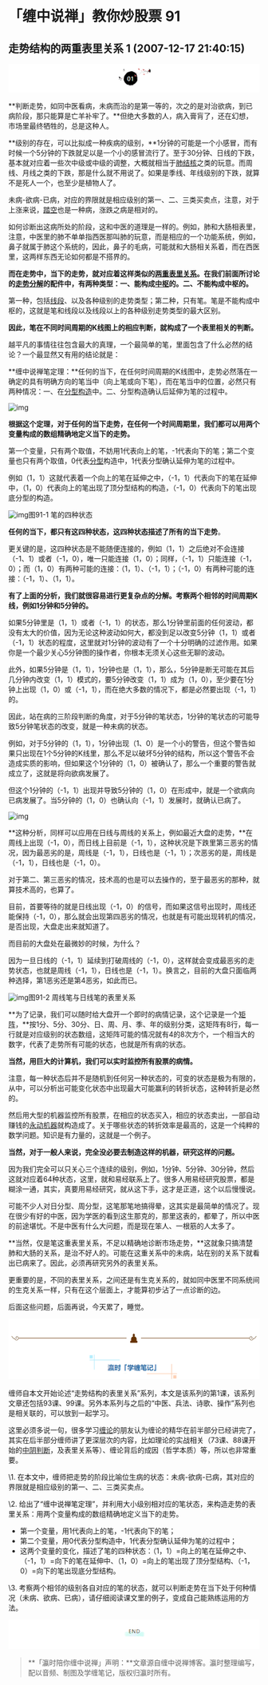 # 「缠中说禅」教你炒股票 91

## **走势结构的两重表里关系 1 (2007-12-17 21:40:15)**

![img](91-%E8%B5%B0%E5%8A%BF%E7%BB%93%E6%9E%84%E7%9A%84%E4%B8%A4%E9%87%8D%E8%A1%A8%E9%87%8C%E5%85%B3%E7%B3%BB%201.assets/v2-07bba48613b4ea324e195ad2dfbdfa6c_r.jpg)

**判断走势，如同中医看病，未病而治的是第一等的，次之的是对治欲病，到已病阶段，那只能算是亡羊补牢了。**但绝大多数的人，病入膏肓了，还在幻想，市场里最终牺牲的，总是这种人。

**级别的存在，可以比拟成一种疾病的级别，**1分钟的可能是一个小感冒，而有时候一个5分钟的下跌就足以是一个小的感冒流行了。至于30分钟、日线的下跌，基本就对应着一些次中级或中级的调整，大概就相当于[肺结核](https://www.zhihu.com/search?q=肺结核&search_source=Entity&hybrid_search_source=Entity&hybrid_search_extra={"sourceType"%3A"article"%2C"sourceId"%3A339317257})之类的玩意。而周线、月线之类的下跌，那是什么就不用说了。如果是季线、年线级别的下跌，就算不是死人一个，也至少是植物人了。

未病-欲病-已病，对应的界限就是相应级别的第一、二、三类买卖点，注意，对于上涨来说，[踏空](https://www.zhihu.com/search?q=踏空&search_source=Entity&hybrid_search_source=Entity&hybrid_search_extra={"sourceType"%3A"article"%2C"sourceId"%3A339317257})也是一种病，涨跌之病是相对的。

如何诊断出这病所处的阶段，这和中医的道理是一样的。例如，肺和大肠相表里，注意，中医里的肺不单单指西医那叫肺的玩意，而是相应的一个功能系统，例如，鼻子就属于肺这个系统的，因此，鼻子的毛病，可能就和大肠相关系着，而在西医里，这两样东西无论如何都是不搭界的。

**而在走势中，当下的走势，就对应着这样类似的[两重表里关系](https://www.zhihu.com/search?q=两重表里关系&search_source=Entity&hybrid_search_source=Entity&hybrid_search_extra={"sourceType"%3A"article"%2C"sourceId"%3A339317257})。在我们前面所讨论的[走势分解](https://www.zhihu.com/search?q=走势分解&search_source=Entity&hybrid_search_source=Entity&hybrid_search_extra={"sourceType"%3A"article"%2C"sourceId"%3A339317257})的配件中，有两种类型：一、能构成[中枢](https://www.zhihu.com/search?q=中枢&search_source=Entity&hybrid_search_source=Entity&hybrid_search_extra={"sourceType"%3A"article"%2C"sourceId"%3A339317257})的。二、不能构成中枢的。**

第一种，包括[线段](https://www.zhihu.com/search?q=线段&search_source=Entity&hybrid_search_source=Entity&hybrid_search_extra={"sourceType"%3A"article"%2C"sourceId"%3A339317257})、以及各种级别的走势类型；第二种，只有笔。笔是不能构成中枢的，这就是笔和线段以及线段以上的各种级别走势类型的最大区别。

**因此，笔在不同时间周期的K线图上的相应判断，就构成了一个表里相关的判断。**

越平凡的事情往往包含最大的真理，一个最简单的笔，里面包含了什么必然的结论？一个最显然又有用的结论就是：

**缠中说禅笔定理：**任何的当下，在任何时间周期的K线图中，走势必然落在一确定的具有明确方向的笔当中（向上笔或向下笔），而在笔当中的位置，必然只有两种情况：一、在[分型构造](https://www.zhihu.com/search?q=分型构造&search_source=Entity&hybrid_search_source=Entity&hybrid_search_extra={"sourceType"%3A"article"%2C"sourceId"%3A339317257})中。二、分型构造确认后延伸为笔的过程中。

![img](https://pic2.zhimg.com/v2-61c9a11291b4daf851c88df8a0f590d9_r.jpg)

**根据这个定理，对于任何的当下走势，在任何一个时间周期里，我们都可以用两个变量构成的数组精确地定义当下的走势。**

第一个变量，只有两个取值，不妨用1代表向上的笔，-1代表向下的笔；第二个变量也只有两个取值，0代表[分型](https://www.zhihu.com/search?q=分型&search_source=Entity&hybrid_search_source=Entity&hybrid_search_extra={"sourceType"%3A"article"%2C"sourceId"%3A339317257})构造中，1代表分型确认延伸为笔的过程中。

例如（1，1）这就代表着一个向上的笔在延伸之中，（-1，1）代表向下的笔在延伸中，（1，0）代表向上的笔出现了顶分型结构的构造，（-1，0）代表向下的笔出现底分型的构造。

![img](https://pic2.zhimg.com/v2-2cb75cae8e404c87f44c153d73bc9d95_r.jpg)图91-1 笔的四种状态



**任何的当下，都只有这四种状态，这四种状态描述了所有的当下走势**。

更关键的是，这四种状态是不能随便连接的，例如（1，1）之后绝对不会连接（-1、1）或者（-1，0），唯一只能连接（1，0）；同样，（-1，1）只能连接（-1，0）；而（1，0）有两种可能的连接：（1，1）、（-1，1）；（-1，0）有两种可能的连接：（-1，1）、（1，1）。

**有了上面的分析，我们就很容易进行更复杂点的分解。考察两个相邻的时间周期K线，例如1分钟和5分钟的。**

如果5分钟里是（1，1）或者（-1，1）的状态，那么1分钟里前面的任何波动，都没有太大的价值，因为无论这种波动如何大，都没到足以改变5分钟（1，1）或者（-1，1）状态的程度，这里就对1分钟的波动有了一个十分明确的过滤作用。如果你是一个最少关心5分钟图的操作者，你根本无须关心这些无聊的波动。

此外，如果5分钟是（1，1），1分钟也是（1，1），那么，5分钟是断无可能在其后几分钟内改变（1，1）模式的，要5分钟改变（1，1）成为（1，0），至少要在1分钟上出现（1，0）或（-1，1），而在绝大多数的情况下，都是必然要出现（-1，1）的。

因此，站在病的三阶段判断的角度，对于5分钟的笔状态，1分钟的笔状态的可能导致5分钟笔状态的改变，就是一种未病的状态。

例如，对于5分钟的（1，1），1分钟出现（1、0）是一个小的警告，但这个警告如果只出现在1个5分钟的K线里，那么不足以破坏5分钟的结构，所以这个警告不会造成实质的影响，但如果这个1分钟的（1，0）被确认了，那么一个重要的警告就成立了，这就是将向欲病发展了。

但这个1分钟的（-1，1）出现并导致5分钟的（1，0）在形成中，就是一个欲病向已病发展了。当5分钟的（1，0）也确认向（-1，1）发展时，就确认已病了。

![img](https://pic3.zhimg.com/v2-e5e9f345499503b08cf9424521a4fb96_r.jpg)

**这种分析，同样可以应用在日线与周线的关系上，例如最近大盘的走势，**在周线上出现（-1，0），而日线上目前是（-1，1），这种状况是下跌里第三恶劣的情况，因为最恶劣的是，周线是（-1，1），日线也是（-1，1）；次恶劣的是，周线是（-1，1），日线也是（-1，0）。

对于第二、第三恶劣的情况，技术高的也是可以去操作的，至于最恶劣的那种，就算技术高的，也算了。

目前，首要等待的就是日线出现（-1，0）的信号，而如果这信号出现时，周线还能保持（-1，0），那么就会出现第四恶劣的情况，也就是有可能出现转机的情况，是否出现，大盘走出来就知道了。

而目前的大盘处在最微妙的时候，为什么？

因为一旦日线的（-1，1）延续到打破周线的（-1，0），这样就会变成最恶劣的走势状态，也就是周线（-1，1），日线也是（-1，1）。换言之，目前的大盘只面临两种选择，第1恶劣还是第4恶劣，如此而已。

![img](https://pic1.zhimg.com/v2-e078ff60708fb2afdb09179350139070_r.jpg)图91-2 周线笔与日线笔的表里关系

**为了记录，我们可以随时给大盘开一个即时的病情记录，这个记录是一个[矩阵](https://www.zhihu.com/search?q=矩阵&search_source=Entity&hybrid_search_source=Entity&hybrid_search_extra={"sourceType"%3A"article"%2C"sourceId"%3A339317257})，**按1分、5分、30分、日、周、月、季、年的级别分类，这矩阵有8行，每一行就是对应级别的状态数组，这矩阵可能的情况就有4的8次方个，一个相当大的数字，代表了走势所有可能的状态，也就是所有病的状态。

**当然，用巨大的计算机，我们可以实时监控所有股票的病情。**

注意，每一种状态后并不是随机到任何另一种状态的，可变的状态是极为有限的，从中，可以分析出可能变化状态中出现最大可能赢利的转折状态，这种转折是必然的。

然后用大型的机器监控所有股票，在相应的状态买入，相应的状态卖出，一部自动赚钱的[永动机器](https://www.zhihu.com/search?q=永动机器&search_source=Entity&hybrid_search_source=Entity&hybrid_search_extra={"sourceType"%3A"article"%2C"sourceId"%3A339317257})就构造成了。关于哪些状态的转折效率是最高的，这是一个纯粹的数学问题。知识是有力量的，这就是一个例子。

**当然，对于一般人来说，完全没必要去制造这样的机器，研究这样的问题。**

因为我们完全可以只关心三个连续的级别，例如，1分钟、5分钟、30分钟，然后这就对应着64种状态，这里，就和易经联系上了。很多人用易经研究股票，都是糊涂一通，其实，真要用易经研究，就从这下手，这才是正道，这个以后慢慢说。

可能不少人对日分型、周分型，这笔那笔地搞得晕，这其实是最简单的情况了。现在很少有好的中医，因为学医的看到这生那克的，那里这表的，都晕了，所以中医的前途堪忧。不是中医有什么大问题，而是现在笨人、一根筋的人太多了。

**当然，仅是笔这重表里关系，不足以精确地诊断市场走势，**这就象只搞清楚肺和大肠的关系，是治不好人的。可能在这重关系中的未病，站在别的关系下就看出已病来了。因此，必须再研究另外的表里关系。

更重要的是，不同的表里关系，之间还是有生克关系的，就如同中医里不同系统间的生克关系一样，只有在这个层面上，才能算初步沾了一点诊断的边。

后面这些问题，后面再说，今天累了，睡觉。

![img](91-%E8%B5%B0%E5%8A%BF%E7%BB%93%E6%9E%84%E7%9A%84%E4%B8%A4%E9%87%8D%E8%A1%A8%E9%87%8C%E5%85%B3%E7%B3%BB%201.assets/v2-bb478b45b2c4641c6afde5a0b2d6c851_r.jpg)

缠师自本文开始论述“走势结构的表里关系”系列，本文是该系列的第1课，该系列文章还包括93课、99课。另外本系列与之后的“中医、兵法、诗歌、操作”系列也是相关联的，可以放到一起学习。

这里必须多说一句，很多学习[缠论](https://www.zhihu.com/search?q=缠论&search_source=Entity&hybrid_search_source=Entity&hybrid_search_extra={"sourceType"%3A"article"%2C"sourceId"%3A339317257})的朋友认为缠论的精华在前半部分已经讲完了，其实在后半部分缠师讲了更深层次的内容，比如理论的实战相关（73课、88课开始的[中阴判断](https://www.zhihu.com/search?q=中阴判断&search_source=Entity&hybrid_search_source=Entity&hybrid_search_extra={"sourceType"%3A"article"%2C"sourceId"%3A339317257})，及表里关系等）、缠论背后的成因（哲学本质）等，所以也非常重要。

\1. 在本文中，缠师把走势的阶段比喻位生病的状态：未病-欲病-已病，其对应的界限就是相应级别的第一、二、三类买卖点。

\2. 给出了“缠中说禅笔定理”，并利用大小级别相对应的笔状态，来构造走势的表里关系：用两个变量构成的数组精确地定义当下的走势。

- 第一个变量，用1代表向上的笔，-1代表向下的笔；
- 第二个变量，用0代表分型构造中，1代表分型确认延伸为笔的过程中；
- 这两个变量的变化，描述了笔的四种状态：（1，1）=向上的笔在延伸之中、（-1，1）=向下的笔在延伸中、（1，0）=向上的笔出现了顶分型结构、（-1，0）=向下的笔出现底分型结构。

\3. 考察两个相邻的级别各自对应的笔的状态，就可以判断走势在当下处于何种情况（未病、欲病、已病），请仔细阅读课文里的例子，变成自己能熟练运用的方法。

![img](91-%E8%B5%B0%E5%8A%BF%E7%BB%93%E6%9E%84%E7%9A%84%E4%B8%A4%E9%87%8D%E8%A1%A8%E9%87%8C%E5%85%B3%E7%B3%BB%201.assets/v2-baf883f1aa4b08e79382bdbf367073f7_r.jpg)

> **「瀛时陪你缠中说禅」声明：**文章源自缠中说禅博客。瀛时整理编写，配以音频、制图及学缠笔记，版权归瀛时所有。